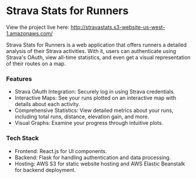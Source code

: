 # Strava Stats for Runners
View the project live here: http://stravastats.s3-website-us-west-1.amazonaws.com/

Strava Stats for Runners is a web application that offers runners a detailed analysis of their Strava activities. With it, users can authenticate using Strava's OAuth, view all-time statistics, and even get a visual representation of their routes on a map.

### Features
* Strava OAuth Integration: Securely log in using Strava credentials.
* Interactive Maps: See your runs plotted on an interactive map with details about each activity.
* Comprehensive Statistics: View detailed metrics about your runs, including total runs, distance, elevation gain, and more.
* Visual Graphs: Examine your progress through intuitive plots.
### Tech Stack
* Frontend: React.js for UI components.
* Backend: Flask for handling authentication and data processing.
* Hosting: AWS S3 for static website hosting and AWS Elastic Beanstalk for backend deployment.

